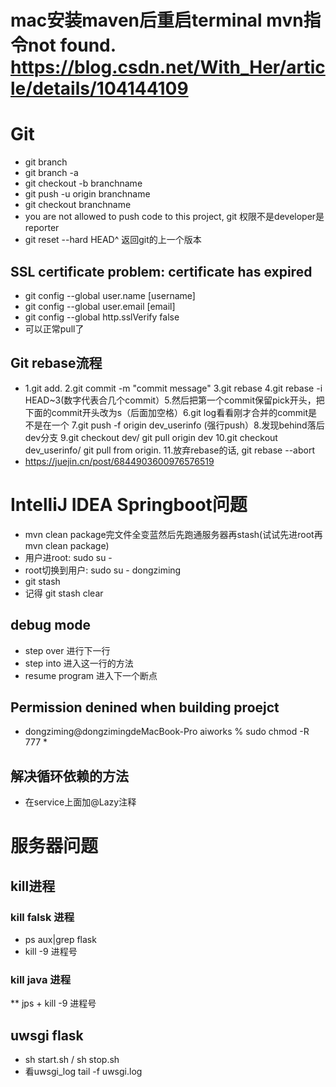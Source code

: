 
# mac安装maven后重启terminal mvn指令not found. https://blog.csdn.net/With_Her/article/details/104144109

# Git
* git branch
* git branch -a
* git checkout -b branchname
* git push -u origin branchname
* git checkout branchname
* you are not allowed to push code to this project, git 权限不是developer是reporter
* git reset --hard HEAD^ 返回git的上一个版本

## SSL certificate problem: certificate has expired 
* git config --global user.name [username]
* git config --global user.email [email]
* git config --global http.sslVerify false
* 可以正常pull了

## Git rebase流程
* 1.git add. 2.git commit -m "commit message" 3.git rebase 4.git rebase -i HEAD~3(数字代表合几个commit）5.然后把第一个commit保留pick开头，把下面的commit开头改为s（后面加空格）6.git log看看刚才合并的commit是不是在一个 7.git push -f origin dev_userinfo (强行push）8.发现behind落后dev分支 9.git checkout dev/ git pull origin dev 10.git checkout dev_userinfo/ git pull from origin. 11.放弃rebase的话, git rebase --abort
* https://juejin.cn/post/6844903600976576519


# IntelliJ IDEA Springboot问题

* mvn clean package完文件全变蓝然后先跑通服务器再stash(试试先进root再mvn clean package)
* 用户进root: sudo su -
* root切换到用户: sudo su - dongziming 
* git stash 
* 记得 git stash clear

## debug mode
* step over 进行下一行
* step into 进入这一行的方法
* resume program 进入下一个断点

## Permission denined when building proejct
* dongziming@dongzimingdeMacBook-Pro aiworks % sudo chmod -R 777 *

## 解决循环依赖的方法
* 在service上面加@Lazy注释


# 服务器问题
## kill进程
### kill falsk 进程
* ps aux|grep flask 
* kill -9 进程号

### kill java 进程
** jps + kill -9 进程号

## uwsgi flask
* sh start.sh / sh stop.sh
* 看uwsgi_log tail -f uwsgi.log 



